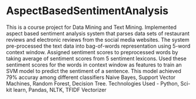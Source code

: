 # AspectBasedSentimentAnalysis
This is a course project for Data Mining and Text Mining.
Implemented aspect based sentiment analysis system that parses data sets of restaurant reviews and electronic reviews from the social media websites. The system pre-processed the text data into bag-of-words representation using 5-word context window. Assigned sentiment scores to preprocessed words by taking average of sentiment scores from 5 sentiment lexicons. Used these sentiment scores for the words in context window as features to train an SVM model to predict the sentiment of a sentence. This model achieved 79% accuray among different classifiers Naive Bayes, Support Vector Machines, Random Forest, Decision Tree. Technologies Used - Python, Sci-kit learn, Pandas, NLTK, TFIDF Vectorizer
